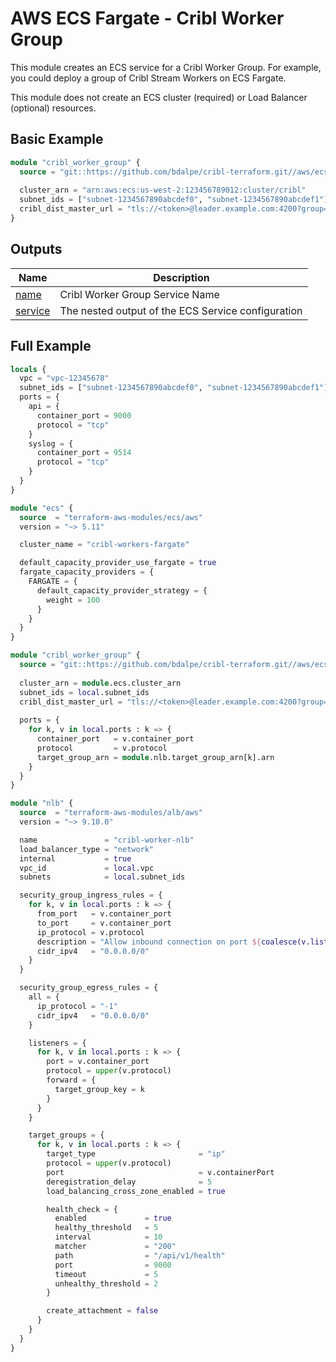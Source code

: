 # AWS ECS Fargate - Cribl Worker Group

This module creates an ECS service for a Cribl Worker Group. For example, you could deploy a group of Cribl Stream Workers on ECS Fargate.

This module does not create an ECS cluster (required) or Load Balancer (optional) resources.

## Basic Example

```terraform
module "cribl_worker_group" {
  source = "git::https://github.com/bdalpe/cribl-terraform.git//aws/ecs/service/stream/worker-group"
  
  cluster_arn = "arn:aws:ecs:us-west-2:123456789012:cluster/cribl"
  subnet_ids = ["subnet-1234567890abcdef0", "subnet-1234567890abcdef1"]
  cribl_dist_master_url = "tls://<token>@leader.example.com:4200?group=fargate"
}
```

## Outputs

| Name                                       | Description                                        |
|--------------------------------------------|----------------------------------------------------|
| <a name="name"></a> [name](#name)          | Cribl Worker Group Service Name                    | 
| <a name="service"></a> [service](#service) | The nested output of the ECS Service configuration |

## Full Example

```terraform
locals {
  vpc = "vpc-12345678"
  subnet_ids = ["subnet-1234567890abcdef0", "subnet-1234567890abcdef1"]
  ports = {
    api = {
      container_port = 9000
      protocol = "tcp"
    }
    syslog = {
      container_port = 9514
      protocol = "tcp"
    }
  }
}

module "ecs" {
  source  = "terraform-aws-modules/ecs/aws"
  version = "~> 5.11"

  cluster_name = "cribl-workers-fargate"

  default_capacity_provider_use_fargate = true
  fargate_capacity_providers = {
    FARGATE = {
      default_capacity_provider_strategy = {
        weight = 100
      }
    }
  }
}

module "cribl_worker_group" {
  source = "git::https://github.com/bdalpe/cribl-terraform.git//aws/ecs/service/stream/worker-group"
  
  cluster_arn = module.ecs.cluster_arn
  subnet_ids = local.subnet_ids
  cribl_dist_master_url = "tls://<token>@leader.example.com:4200?group=fargate"
  
  ports = {
    for k, v in local.ports : k => {
      container_port   = v.container_port
      protocol         = v.protocol
      target_group_arn = module.nlb.target_group_arn[k].arn
    }
  }
}

module "nlb" {
  source  = "terraform-aws-modules/alb/aws"
  version = "~> 9.10.0"

  name               = "cribl-worker-nlb"
  load_balancer_type = "network"
  internal           = true
  vpc_id             = local.vpc
  subnets            = local.subnet_ids

  security_group_ingress_rules = {
    for k, v in local.ports : k => {
      from_port   = v.container_port
      to_port     = v.container_port
      ip_protocol = v.protocol
      description = "Allow inbound connection on port ${coalesce(v.listen_port, v.container_port)}"
      cidr_ipv4   = "0.0.0.0/0"
    }
  }

  security_group_egress_rules = {
    all = {
      ip_protocol = "-1"
      cidr_ipv4   = "0.0.0.0/0"
    }

    listeners = {
      for k, v in local.ports : k => {
        port = v.container_port
        protocol = upper(v.protocol)
        forward = {
          target_group_key = k
        }
      }
    }

    target_groups = {
      for k, v in local.ports : k => {
        target_type                       = "ip"
        protocol = upper(v.protocol)
        port                              = v.containerPort
        deregistration_delay              = 5
        load_balancing_cross_zone_enabled = true

        health_check = {
          enabled             = true
          healthy_threshold   = 5
          interval            = 10
          matcher             = "200"
          path                = "/api/v1/health"
          port                = 9000
          timeout             = 5
          unhealthy_threshold = 2
        }

        create_attachment = false
      }
    }
  }
}
```
